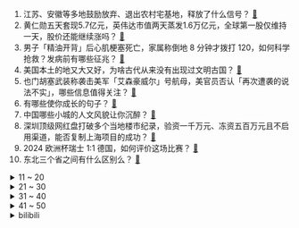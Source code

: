 1. 江苏、安徽等多地鼓励放弃、退出农村宅基地，释放了什么信号？ [:link:](https://www.zhihu.com/question/659691993)
2. 黄仁勋五天套现5.7亿元，英伟达市值两天蒸发1.6万亿元，全球第一股仅维持一天，股价还能继续涨吗？ [:link:](https://www.zhihu.com/question/659589928)
3. 男子「精油开背」后心肌梗塞死亡，家属称倒地 8 分钟才拨打 120，如何科学抢救？发病前有哪些征兆？ [:link:](https://www.zhihu.com/question/659660052)
4. 美国本土的地又大又好，为啥古代从来没有出现过文明古国？ [:link:](https://www.zhihu.com/question/659484459)
5. 也门胡塞武装称袭击美军「艾森豪威尔」号航母，美官员否认「再次遭袭的说法不实」，哪些信息值得关注？ [:link:](https://www.zhihu.com/question/659659270)
6. 有哪些使你成长的句子？ [:link:](https://www.zhihu.com/question/359874713)
7. 中国哪些小城的人文风貌让你沉醉？ [:link:](https://www.zhihu.com/question/659403521)
8. 深圳顶级网红盘打破多个当地楼市纪录，验资一千万元、冻资五百万元且不启用渠道，能否复制上海项目的成功？ [:link:](https://www.zhihu.com/question/659619031)
9. 2024 欧洲杯瑞士 1:1 德国，如何评价这场比赛？ [:link:](https://www.zhihu.com/question/659503453)
10. 东北三个省之间有什么区别么？ [:link:](https://www.zhihu.com/question/24777928)
<details>
<summary>11 ~ 20</summary>

11. Manner 去年仅 1225 人缴纳五险，几乎一个门店一名缴纳五险的员工，这暴露了什么问题？ [:link:](https://www.zhihu.com/question/659659241)
12. 美国最高信用等级、最安全的投资产品突然爆雷，哪些信息值得关注？ [:link:](https://www.zhihu.com/question/659657792)
13. 美国物价已飙升至全球第一梯队水平，一个十几公分小三明治高达 100 人民币，当地情况如何？ [:link:](https://www.zhihu.com/question/659552465)
14. 2024 四川高考分数线公布，文科一本 529 分，理科一本 539 分，如何评价今年的分数线？ [:link:](https://www.zhihu.com/question/659678549)
15. Letme直播表示「BLG打差队搁那虐，然后去打MSI就被虐泉」，如何评价这番言论？ [:link:](https://www.zhihu.com/question/659663497)
16. 如何看待小米副董事长林斌被指“违背承诺”减持套现 1.6 亿元，官方回应：是做公益？ [:link:](https://www.zhihu.com/question/659503232)
17. 为什么大雄的父母愿意养活哆啦 A 梦？ [:link:](https://www.zhihu.com/question/545685021)
18. 如何评价电视剧《玫瑰的故事》大结局？ [:link:](https://www.zhihu.com/question/659606300)
19. 分享一件生活中的小事吧？ [:link:](https://www.zhihu.com/question/656088327)
20. 为什么越努力越是焦虑? [:link:](https://www.zhihu.com/question/659545322)
</details>
<details>
<summary>21 ~ 30</summary>

21. OpenAI 首席技术官表示 GPT-5 一年半后发布，你对此有何期待？ [:link:](https://www.zhihu.com/question/659588555)
22. 想知道你现在用的是什么手机？ [:link:](https://www.zhihu.com/question/656013509)
23. 哪些话支撑你度过很多煎熬的时刻 ？ [:link:](https://www.zhihu.com/question/659603562)
24. 如何看待第二天还要上班上学，晚上还会选择熬夜看球的人？ [:link:](https://www.zhihu.com/question/659690827)
25. 为什么有的人从小到大都没被欺负过？ [:link:](https://www.zhihu.com/question/658966053)
26. 土拍市场上演冰火两重天，有的底价成交，有的高溢价遭哄抢，业内称部分城市拿出核心地块撑楼市，如何解读？ [:link:](https://www.zhihu.com/question/659619033)
27. 我应该继续高中学业还是出去打工？ [:link:](https://www.zhihu.com/question/659594459)
28. 金价高企，捷克央行「入场扫货」，增持黄金储备的全球央行扩容，如何看待此趋势？对国际市场影响几何？ [:link:](https://www.zhihu.com/question/659575126)
29. 为什么明朝没有成功占领蒙古而清朝却成功了？ [:link:](https://www.zhihu.com/question/659149890)
30. 准大一新生，一个月生活费多少合适？ [:link:](https://www.zhihu.com/question/659619231)
</details>
<details>
<summary>31 ~ 40</summary>

31. 你相册中构图最好的照片是什么？ [:link:](https://www.zhihu.com/question/621418764)
32. 喜欢独处的人，独处时都在做什么？ [:link:](https://www.zhihu.com/question/659098418)
33. 如何评价艾尔登法环DLC《黄金树之影》好评率65%，评价跌至褒贬不一，并且仍有下降趋势？ [:link:](https://www.zhihu.com/question/659613928)
34. 可以看一下你相册里最喜欢的照片吗？ [:link:](https://www.zhihu.com/question/659449356)
35. 2024 高考成绩陆续公布，查分前你是什么心情？ [:link:](https://www.zhihu.com/question/659510528)
36. 你在《崩坏: 星穹铁道》2.3版本《游梦手册》第18章的贴纸是如何摆放的？ [:link:](https://www.zhihu.com/question/659446061)
37. 大专有必要出省吗? [:link:](https://www.zhihu.com/question/659327500)
38. 为什么在动画《灌篮高手》里泽北的统治力还不如阿牧？ [:link:](https://www.zhihu.com/question/659288786)
39. 活了这么久，你悟都出什么道理？ [:link:](https://www.zhihu.com/question/534190254)
40. 如何评价《吹响吧！上低音号》第三季第十二集？ [:link:](https://www.zhihu.com/question/659690611)
</details>
<details>
<summary>41 ~ 50</summary>

41. 女生买 2 份饭拿 6 双筷子被食堂员工指责偷窃，如何评价双方的行为？你觉得买饭可以多拿筷子吗？ [:link:](https://www.zhihu.com/question/659504028)
42. 工厂为什么不停的在招人？ [:link:](https://www.zhihu.com/question/358810424)
43. 为什么心软的人不适合创业？ [:link:](https://www.zhihu.com/question/657177717)
44. 大模型时代下，nlp初学者需要怎么入门？ [:link:](https://www.zhihu.com/question/595292943)
45. 为什么中华文明能延续5000年？ [:link:](https://www.zhihu.com/question/658293439)
46. 男友家名声很不好父母不同意我们恋爱怎么办? [:link:](https://www.zhihu.com/question/659419800)
47. 乌克兰怎样才能战胜俄罗斯？ [:link:](https://www.zhihu.com/question/658988229)
48. 为什么这个世界承认别人的优秀很难？ [:link:](https://www.zhihu.com/question/659132920)
49. 2024 欧洲杯 C 罗 8 次助攻追平波博斯基，并列欧洲杯历史助攻王，如何评价他的表现？ [:link:](https://www.zhihu.com/question/659653499)
50. 为什么你学了心理学，还是会情绪失控？ [:link:](https://www.zhihu.com/question/659106309)
</details><details>
<summary>bilibili</summary>

</details>